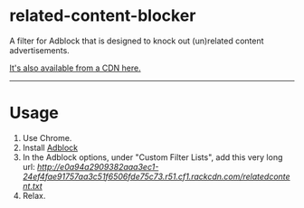 related-content-blocker
=======================

A filter for Adblock that is designed to knock out (un)related content advertisements.

[It's also available from a CDN here.](http://e0a94a2909382aaa3ec1-24ef4fae91757aa3c51f6506fde75c73.r51.cf1.rackcdn.com/relatedcontent.txt)

-----

# Usage

1. Use Chrome.
2. Install [Adblock](https://adblockplus.org/en/chrome)
3. In the Adblock options, under "Custom Filter Lists", add this very long url: *http://e0a94a2909382aaa3ec1-24ef4fae91757aa3c51f6506fde75c73.r51.cf1.rackcdn.com/relatedcontent.txt*
4. Relax.
